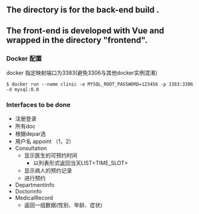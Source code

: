 ## The directory is for the back-end build .

## The front-end is developed with Vue and wrapped in the directory "frontend".

### Docker 配置
docker 指定映射端口为3383(避免3306与其他docker实例混淆)
```
$ docker run --name clinic -e MYSQL_ROOT_PASSWORD=123456 -p 3383:3306 -d mysql:8.0 
```

### Interfaces to be done
* 注册登录
* 所有doc
* 根据depar选
* 用户名 appoint （1，2）
* Consultation
  * 显示医生的可预约时间
    * 以列表形式返回当天LIST<TIME_SLOT>
  * 显示病人的预约记录
  * 进行预约
* Departmentinfo
* Doctorinfo
* MedicalRecord
  * 返回一组数据(性别、年龄、症状)

